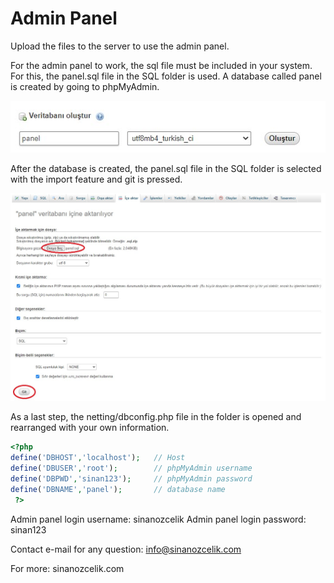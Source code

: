 # Admin Panel

Upload the files to the server to use the admin panel.

For the admin panel to work, the sql file must be included in your system. For this, the panel.sql file in the SQL folder is used. A database called panel is created by going to phpMyAdmin.

![sinanozcelik.com](1.jpg)

After the database is created, the panel.sql file in the SQL folder is selected with the import feature and git is pressed.

![sinanozcelik.com](2.jpg)

As a last step, the netting/dbconfig.php file in the folder is opened and rearranged with your own information.

```php
<?php 
define('DBHOST','localhost');   // Host
define('DBUSER','root');        // phpMyAdmin username
define('DBPWD','sinan123');     // phpMyAdmin password
define('DBNAME','panel');       // database name
 ?>
```

Admin panel login username: sinanozcelik
Admin panel login password: sinan123

Contact e-mail for any question: info@sinanozcelik.com

For more: sinanozcelik.com